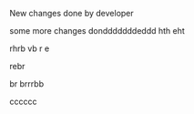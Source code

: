 New changes done by developer

some more changes dondddddddeddd
hth
eht

rhrb
vb
r
e

rebr

br
brrrbb


cccccc

